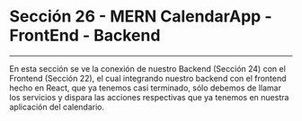 # Sección 26 - MERN CalendarApp - FrontEnd - Backend
___

En esta sección se ve la conexión de nuestro Backend (Sección 24) con el Frontend (Sección 22), el cual integrando nuestro backend con el frontend hecho en React, que ya tenemos casi terminado, sólo debemos de llamar los servicios y dispara las acciones respectivas que ya tenemos en nuestra aplicación del calendario.
